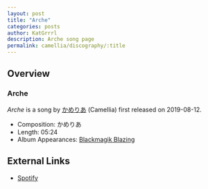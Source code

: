 ```yaml
---
layout: post
title: "Arche"
categories: posts
author: KatGrrrl
description: Arche song page
permalink: camellia/discography/:title
---
```


## Overview

### Arche

*Arche* is a song by [かめりあ](/camellia) (Camellia) first released on 2019-08-12.

* Composition: かめりあ
* Length: 05:24
* Album Appearances: [Blackmagik Blazing](<{% link postsInclude/_posts/camellia/albums/Blackmagik-Blazing/2023-12-21-Blackmagik-Blazing.md %}>)

## External Links

* [Spotify](https://open.spotify.com/track/3NWkVDfFM7r9mOvNbO6ao9?si=e5966143dc94411a)
